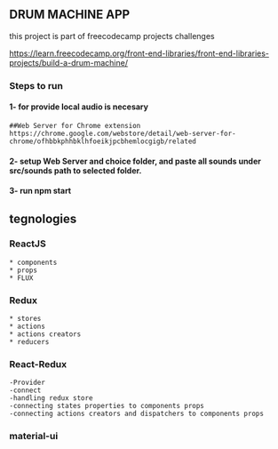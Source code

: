 
## DRUM MACHINE APP
this project is part of freecodecamp projects challenges

https://learn.freecodecamp.org/front-end-libraries/front-end-libraries-projects/build-a-drum-machine/

### Steps to run

#### 1- for provide local audio is necesary 
    ##Web Server for Chrome extension 
    https://chrome.google.com/webstore/detail/web-server-for-chrome/ofhbbkphhbklhfoeikjpcbhemlocgigb/related

#### 2- setup Web Server and choice folder, and paste all sounds under src/sounds path to selected folder.

#### 3- run npm start


## tegnologies
### ReactJS
    * components
    * props
    * FLUX    

### Redux
    * stores
    * actions
    * actions creators
    * reducers

### React-Redux
    -Provider
    -connect
    -handling redux store
    -connecting states properties to components props
    -connecting actions creators and dispatchers to components props
    
### material-ui 